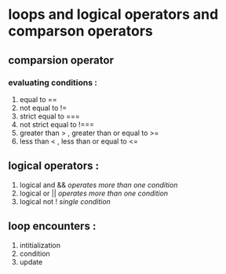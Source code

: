 # loops and logical operators and comparson operators 

## comparsion operator 
### evaluating conditions :
1. equal to ==
2. not equal to !=
3. strict equal to ===
4. not strict equal to !===
5. greater than >  , greater than or equal to >=
6. less than < , less than or equal to <= 

## logical operators :
1. logical and &&  *operates more than one condition*
2. logical or  ||  *operates more than one condition*
3. logical not !  *single condition*

## loop encounters :
1. intitialization
2. condition 
3. update


